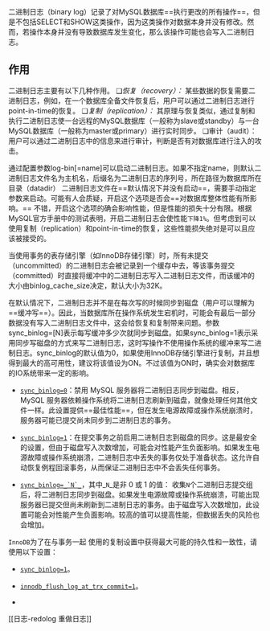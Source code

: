 二进制日志（binary log）记录了对MySQL数据库==执行更改的所有操作==，但是不包括SELECT和SHOW这类操作，因为这类操作对数据本身并没有修改。然而，若操作本身并没有导致数据库发生变化，那么该操作可能也会写入二进制日志。

## 作用

二进制日志主要有以下几种作用。
❑*恢复（recovery）：* 某些数据的恢复需要二进制日志，例如，在一个数据库全备文件恢复后，用户可以通过二进制日志进行point-in-time的恢复。
❑*复制（replication）：* 其原理与恢复类似，通过复制和执行二进制日志使一台远程的MySQL数据库（一般称为slave或standby）与一台MySQL数据库（一般称为master或primary）进行实时同步。
❑审计（audit）：用户可以通过二进制日志中的信息来进行审计，判断是否有对数据库进行注入的攻击。

通过配置参数log-bin[=name]可以启动二进制日志。如果不指定name，则默认二进制日志文件名为主机名，后缀名为二进制日志的序列号，所在路径为数据库所在目录（datadir）
二进制日志文件在==默认情况下并没有启动==，需要手动指定参数来启动。可能有人会质疑，开启这个选项是否会==对数据库整体性能有所影响。==
不错，开启这个选项的确会影响性能，但是性能的损失十分有限。根据MySQL官方手册中的测试表明，开启二进制日志会使性能`下降1%`。但考虑到可以使用复制（replication）和point-in-time的恢复，这些性能损失绝对是可以且应该被接受的。

当使用事务的表存储引擎（如InnoDB存储引擎）时，所有未提交（uncommitted）的二进制日志会被记录到一个缓存中去，等该事务提交（committed）时直接将缓冲中的二进制日志写入二进制日志文件，而该缓冲的大小由binlog_cache_size决定，默认大小为32K。

在默认情况下，二进制日志并不是在每次写的时候同步到磁盘（用户可以理解为==缓冲写==）。因此，当数据库所在操作系统发生宕机时，可能会有最后一部分数据没有写入二进制日志文件中，这会给恢复和复制带来问题。参数sync_binlog=[N]表示每写缓冲多少次就同步到磁盘。如果sync_binlog=1表示采用同步写磁盘的方式来写二进制日志，这时写操作不使用操作系统的缓冲来写二进制日志。sync_binlog的默认值为0，如果使用InnoDB存储引擎进行复制，并且想得到最大的高可用性，建议将该值设为ON。不过该值为ON时，确实会对数据库的IO系统带来一定的影响。


- [`sync_binlog=0`](https://dev.mysql.com/doc/refman/8.2/en/replication-options-binary-log.html#sysvar_sync_binlog)：禁用 MySQL 服务器将二进制日志同步到磁盘。相反，MySQL 服务器依赖操作系统将二进制日志刷新到磁盘，就像处理任何其他文件一样。此设置提供==最佳性能==，但在发生电源故障或操作系统崩溃时，服务器可能已提交尚未同步到二进制日志的事务。
    
- [`sync_binlog=1`](https://dev.mysql.com/doc/refman/8.2/en/replication-options-binary-log.html#sysvar_sync_binlog)：在提交事务之前启用二进制日志到磁盘的同步。这是最安全的设置，但由于磁盘写入次数增加，可能会对性能产生负面影响。如果发生电源故障或操作系统崩溃，二进制日志中丢失的事务仅处于准备状态。这允许自动恢复例程回滚事务，从而保证二进制日志中不会丢失任何事务。
    
- [``sync_binlog=_`N`_``](https://dev.mysql.com/doc/refman/8.2/en/replication-options-binary-log.html#sysvar_sync_binlog)，其中_`N`_是非 0 或 1 的值： 收集`N`个二进制日志提交组后，将二进制日志同步到磁盘。如果发生电源故障或操作系统崩溃，可能出现服务器已提交但尚未刷新到二进制日志的事务。由于磁盘写入次数增加，此设置可能会对性能产生负面影响。较高的值可以提高性能，但数据丢失的风险也会增加。
    

`InnoDB`为了在与事务一起 使用的复制设置中获得最大可能的持久性和一致性，请使用以下设置：

- [`sync_binlog=1`](https://dev.mysql.com/doc/refman/8.2/en/replication-options-binary-log.html#sysvar_sync_binlog)。
    
- [`innodb_flush_log_at_trx_commit=1`](https://dev.mysql.com/doc/refman/8.2/en/innodb-parameters.html#sysvar_innodb_flush_log_at_trx_commit)。
- 
[[日志-redolog 重做日志]]